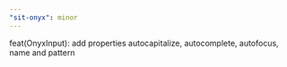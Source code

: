 ```yaml
---
"sit-onyx": minor
---
```


feat(OnyxInput): add properties autocapitalize, autocomplete, autofocus, name and pattern
